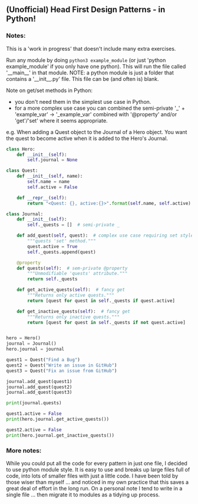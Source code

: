 ## (Unofficial) Head First Design Patterns - in Python!

### Notes:
This is a 'work in progress' that doesn't include many extra exercises.

Run any module by doing `python3 example_module` (or just 'python example_module' if you only have one python). This will run the file called '\_\_main\_\_' in that module. NOTE: a python module is just a folder that contains a '\_\_init\_\_.py' file. This file can be (and often is) blank.

Note on get/set methods in Python:
- you don't need them in the simplest use case in Python.
- for a more complex use case you can combined the semi-private '_' + 'example_var' -> '_example_var' combined with '@property' and/or 'get'/'set' where it seems appropriate.

e.g.
When adding a Quest object to the Journal of a Hero object. You want the quest to become active when it is added to the Hero's Journal.
```python
class Hero:
    def __init__(self):
        self.journal = None

class Quest:
    def __init__(self, name):
        self.name = name
        self.active = False

    def __repr__(self):
        return "<Quest: {}, active:{}>".format(self.name, self.active)

class Journal:
    def __init__(self):
        self._quests = []  # semi-private _

    def add_quest(self, quest):  # complex use case requiring set style
        """quests 'set' method."""
        quest.active = True
        self._quests.append(quest)

    @property
    def quests(self):  # sem-private @property
        """Unmodifiable 'quests' attribute."""
        return self._quests

    def get_active_quests(self):  # fancy get
        """Returns only active quests."""
        return [quest for quest in self._quests if quest.active]

    def get_inactive_quests(self):  # fancy get
        """Returns only inactive quests."""
        return [quest for quest in self._quests if not quest.active]


hero = Hero()
journal = Journal()
hero.journal = journal

quest1 = Quest("Find a Bug")
quest2 = Quest("Write an issue in GitHub")
quest3 = Quest("Fix an issue from GitHub")

journal.add_quest(quest1)
journal.add_quest(quest2)
journal.add_quest(quest3)

print(journal.quests)

quest1.active = False
print(hero.journal.get_active_quests())

quest2.active = False
print(hero.journal.get_inactive_quests())
```

### More notes:
While you could put all the code for every pattern in just one file, I decided to use python module style. It is easy to use and breaks up large files full of code, into lots of smaller files with just a little code. I have been told by those wiser than myself ... and noticed in my own practice that this saves a great deal of effort in the long run. On a personal note I tend to write in a single file ... then migrate it to modules as a tidying up process.
